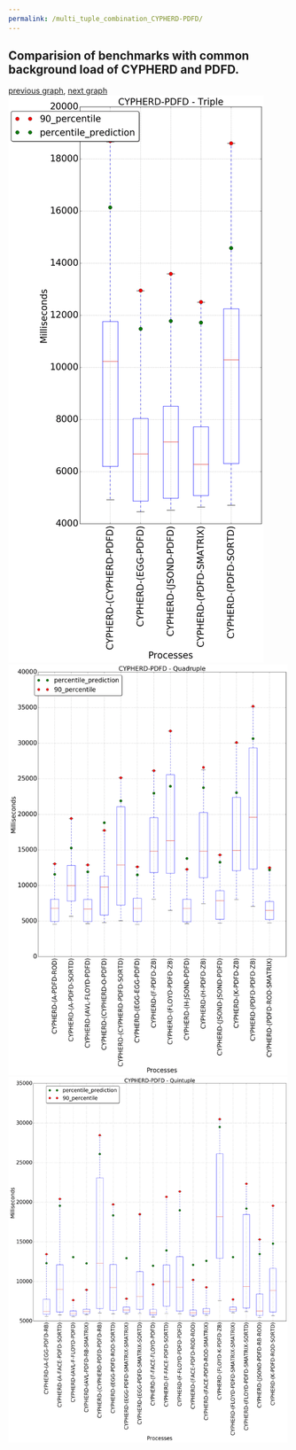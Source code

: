 ```yaml
---
permalink: /multi_tuple_combination_CYPHERD-PDFD/
---
```



## Comparision of benchmarks with common background load of CYPHERD and PDFD.

[previous graph](../multi_tuple_combination_CYPHERD-O/), [next graph](../multi_tuple_combination_CYPHERD-RB/)
![graph figure](./images/triple/CYPHERD/CYPHERD-PDFD_box.png)![graph figure](./images/quadruple/CYPHERD/CYPHERD-PDFD_box.png)![graph figure](./images/quintuple/CYPHERD/CYPHERD-PDFD_box.png)
